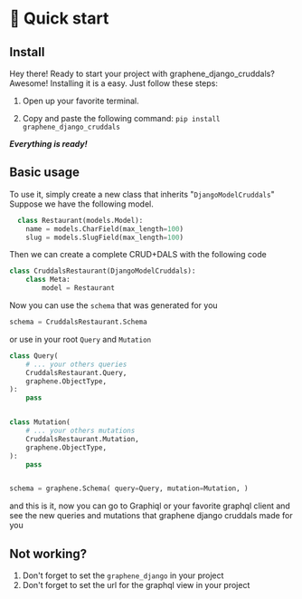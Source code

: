 
#  🏁  Quick start

## Install

Hey there! Ready to start your project with graphene_django_cruddals? Awesome! Installing it is a easy. Just follow these steps:

1. Open up your favorite terminal.

2. Copy and paste the following command:
  `pip install graphene_django_cruddals`

***Everything is ready!***

## Basic usage

To use it, simply create a new class that inherits "`DjangoModelCruddals`"
Suppose we have the following model.

```python
  class Restaurant(models.Model):
    name = models.CharField(max_length=100)
    slug = models.SlugField(max_length=100)
```

Then we can create a complete CRUD+DALS with the following code

```python
class CruddalsRestaurant(DjangoModelCruddals):
    class Meta:
        model = Restaurant
```

Now you can use the `schema` that was generated for you

```python
schema = CruddalsRestaurant.Schema
```

or use in your root `Query` and `Mutation`

```python
class Query(
    # ... your others queries
    CruddalsRestaurant.Query,
    graphene.ObjectType,
):
    pass


class Mutation(
    # ... your others mutations
    CruddalsRestaurant.Mutation,
    graphene.ObjectType,
):
    pass


schema = graphene.Schema( query=Query, mutation=Mutation, )
```

and this is it, now you can go to Graphiql or your favorite graphql client and see the new queries and mutations that graphene django cruddals made for you

## Not working?

1. Don't forget to set the `graphene_django` in your project
2. Don't forget to set the url for the graphql view in your project


